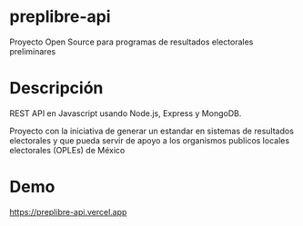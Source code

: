 # preplibre-api
Proyecto Open Source para programas de resultados electorales preliminares

# Descripción
REST API en Javascript usando Node.js, Express y MongoDB.

Proyecto con la iniciativa de generar un estandar en sistemas de resultados electorales y que pueda servir de apoyo a los organismos publicos locales electorales (OPLEs) de México

# Demo
https://preplibre-api.vercel.app
